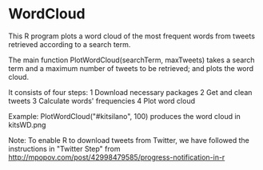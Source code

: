 WordCloud
=========

This R program plots a word cloud of the most frequent words 
from tweets retrieved according to a search term.

The main function PlotWordCloud(searchTerm, maxTweets)
takes a search term and a maximum number of tweets to be retrieved; 
and plots the word cloud.

It consists of four steps: 
1 Download necessary packages
2 Get and clean tweets
3 Calculate words' frequencies
4 Plot word cloud

Example: PlotWordCloud("#kitsilano", 100) 
produces the word cloud in kitsWD.png

Note: To enable R to download tweets from Twitter, 
we have followed the instructions in "Twitter Step" from 
http://mpopov.com/post/42998479585/progress-notification-in-r
 
